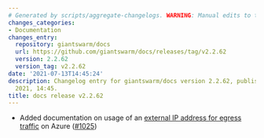 ```yaml
---
# Generated by scripts/aggregate-changelogs. WARNING: Manual edits to this files will be overwritten.
changes_categories:
- Documentation
changes_entry:
  repository: giantswarm/docs
  url: https://github.com/giantswarm/docs/releases/tag/v2.2.62
  version: 2.2.62
  version_tag: v2.2.62
date: '2021-07-13T14:45:24'
description: Changelog entry for giantswarm/docs version 2.2.62, published on 13 July
  2021, 14:45.
title: docs release v2.2.62
---
```


- Added documentation on usage of an [external IP address for egress traffic](https://docs.giantswarm.io/advanced/egress-ip-address-azure/) on Azure ([#1025](https://github.com/giantswarm/docs/pull/1025))
